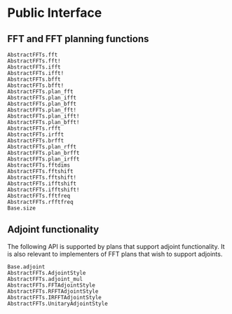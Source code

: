# Public Interface

## FFT and FFT planning functions

```@docs
AbstractFFTs.fft
AbstractFFTs.fft!
AbstractFFTs.ifft
AbstractFFTs.ifft!
AbstractFFTs.bfft
AbstractFFTs.bfft!
AbstractFFTs.plan_fft
AbstractFFTs.plan_ifft
AbstractFFTs.plan_bfft
AbstractFFTs.plan_fft!
AbstractFFTs.plan_ifft!
AbstractFFTs.plan_bfft!
AbstractFFTs.rfft
AbstractFFTs.irfft
AbstractFFTs.brfft
AbstractFFTs.plan_rfft
AbstractFFTs.plan_brfft
AbstractFFTs.plan_irfft
AbstractFFTs.fftdims
AbstractFFTs.fftshift
AbstractFFTs.fftshift!
AbstractFFTs.ifftshift
AbstractFFTs.ifftshift!
AbstractFFTs.fftfreq
AbstractFFTs.rfftfreq
Base.size
```

## Adjoint functionality

The following API is supported by plans that support adjoint functionality.
It is also relevant to implementers of FFT plans that wish to support adjoints.
```@docs
Base.adjoint
AbstractFFTs.AdjointStyle
AbstractFFTs.adjoint_mul
AbstractFFTs.FFTAdjointStyle
AbstractFFTs.RFFTAdjointStyle
AbstractFFTs.IRFFTAdjointStyle
AbstractFFTs.UnitaryAdjointStyle
```
